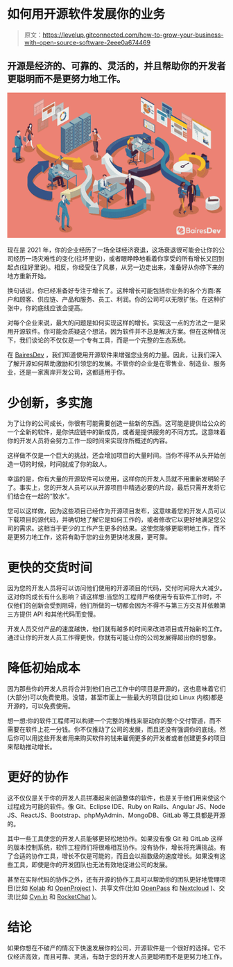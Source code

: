 # 如何用开源软件发展你的业务

> 原文：<https://levelup.gitconnected.com/how-to-grow-your-business-with-open-source-software-2eee0a674469>

## 开源是经济的、可靠的、灵活的，并且帮助你的开发者更聪明而不是更努力地工作。

![](img/5fa6656bf8dd42c528edb5015dac04a7.png)

现在是 2021 年，你的企业经历了一场全球经济衰退，这场衰退很可能会让你的公司经历一场灾难性的变化(往坏里说)，或者眼睁睁地看着你享受的所有增长又回到起点(往好里说)。相反，你经受住了风暴，从另一边走出来，准备好从你停下来的地方重新开始。

换句话说，你已经准备好专注于增长了。这种增长可能包括你业务的各个方面:客户和顾客、供应链、产品和服务、员工、利润。你的公司可以无限扩张。在这种扩张中，你的底线应该会提高。

对每个企业来说，最大的问题是如何实现这样的增长。实现这一点的方法之一是采用开源软件。你可能会质疑这个想法，因为软件并不总是解决方案。但在这种情况下，我们谈论的不仅仅是一个专有工具，而是一个完整的生态系统。

在 [BairesDev](https://www.bairesdev.com/technologies/java-development-services/) ，我们知道使用开源软件来增强您业务的力量。因此，让我们深入了解开源如何帮助激励和引领您的发展。不管你的企业是在零售业、制造业、服务业，还是一家离岸开发公司，这都适用于你。

# 少创新，多实施

为了让你的公司成长，你很有可能需要创造一些新的东西。这可能是提供给公众的一个全新的软件，是你供应链中的新成员，或者是提供服务的不同方式。这意味着你的开发人员将会努力工作一段时间来实现你所概述的内容。

这样做不仅是一个巨大的挑战，还会增加项目的大量时间。当你不得不从头开始创造一切的时候，时间就成了你的敌人。

幸运的是，你有大量的开源软件可以使用，这样你的开发人员就不用重新发明轮子了。事实上，您的开发人员可以从开源项目中精选必要的片段，最后只需开发将它们结合在一起的“胶水”。

您可以这样做，因为这些项目已经作为开源项目发布，这意味着您的开发人员可以下载项目的源代码，并确切地了解它是如何工作的，或者修改它以更好地满足您公司的需求。这相当于更少的工作产生更多的结果。这使您能够更聪明地工作，而不是更努力地工作，这将有助于您的业务更快地发展，更可靠。

# 更快的交货时间

因为您的开发人员将可以访问他们使用的开源项目的代码，交付时间将大大减少。这对你的成长有什么影响？请这样想:当您的工程师严格使用专有软件工作时，不仅他们的创新会受到阻碍，他们所做的一切都会因为不得不与第三方交互并依赖第三方提供 API 和其他代码而变慢。

开发人员交付产品的速度越快，他们就有越多的时间来改进项目或开始新的工作。通过让你的开发人员工作得更快，你就有可能让你的公司发展得超出你的想象。

# 降低初始成本

因为那些你的开发人员将合并到他们自己工作中的项目是开源的，这也意味着它们(大部分)可以免费使用。没错，甚至市面上一些最大的项目(比如 Linux 内核)都是开源的，可以免费使用。

想一想:你的软件工程师可以构建一个完整的堆栈来驱动你的整个交付管道，而不需要在软件上花一分钱。你不仅推动了公司的发展，而且还没有强调你的底线。然后你可以用这些开发者用来购买软件的钱来雇佣更多的开发者或者创建更多的项目来帮助推动增长。

# 更好的协作

这不仅仅是关于你的开发人员拼凑起来创造整体的软件，也是关于他们用来使这个过程成为可能的软件。像 Git、Eclipse IDE、Ruby on Rails、Angular JS、Node JS、ReactJS、Bootstrap、phpMyAdmin、MongoDB、GitLab 等工具都是开源的。

其中一些工具使您的开发人员能够更轻松地协作。如果没有像 Git 和 GitLab 这样的版本控制系统，软件工程师们将很难相互协作。没有协作，增长将充满挑战。有了合适的协作工具，增长不仅是可能的，而且会以指数级的速度增长。如果没有这些工具，即使是你的开发团队也无法有效地促进公司的发展。

甚至在实际代码的协作之外，还有开源的协作工具可以帮助你的团队更好地管理项目(比如 [Kolab](https://www.kolab.org/) 和 [OpenProject](https://www.openproject.org/) )、共享文件(比如 [OpenPass](https://open-paas.org/) 和 [Nextcloud](https://nextcloud.com/) )、交流(比如 [Cyn.in](http://cyn.in/) 和 [RocketChat](https://rocket.chat/) )。

# 结论

如果你想在不破产的情况下快速发展你的公司，开源软件是一个很好的选择。它不仅经济高效，而且可靠、灵活，有助于您的开发人员更聪明而不是更努力地工作。